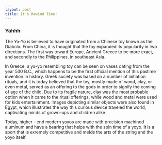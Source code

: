 ```yaml
---
layout: post
title: It's Rewind Time!
---
```


### Yahhh

The Yo-Yo is believed to have originated from a Chinese toy known as the Diabolo. From China, it is thought that the toy expanded its popularity in two directions. The first was toward Europe, Ancient Greece to be more exact, and secondly to the Philippines, in southeast Asia.

  In Greece, a yo-yo resembling toy can be seen on vases dating from the year 500 B.C., which happens to be the first official mention of this pastime invention in history. Greek society was based on a number of initiation rituals, and it is today believed that the toy, mostly made of wood, clay, or even metal, served as an offering to the gods in order to signify the coming of age of the child. Due to its fragile nature, clay was the most probable option when it came to the ritual offerings, while wood and metal were used for kids entertainment. Images depicting similar objects were also found in Egypt, which illustrates the way this curious device traveled the world, captivating minds of grown-ups and children alike.
  
  Today, higher - end modern yoyos are made with precision machined aluminum and have a bearing that helps with the spin time of a yoyo. It is a sport that is exremely competitive and melds the arts of the string and the yoyo itself.

